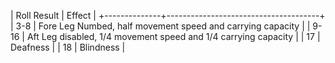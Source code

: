 | Roll Result  | Effect                             |
+--------------+--------------------------------------+
| 3-8          | Fore Leg Numbed, half movement speed and carrying capacity  |
| 9-16         | Aft Leg disabled, 1/4 movement speed and 1/4 carrying capacity |
| 17           | Deafness                            |
| 18           | Blindness                           |
